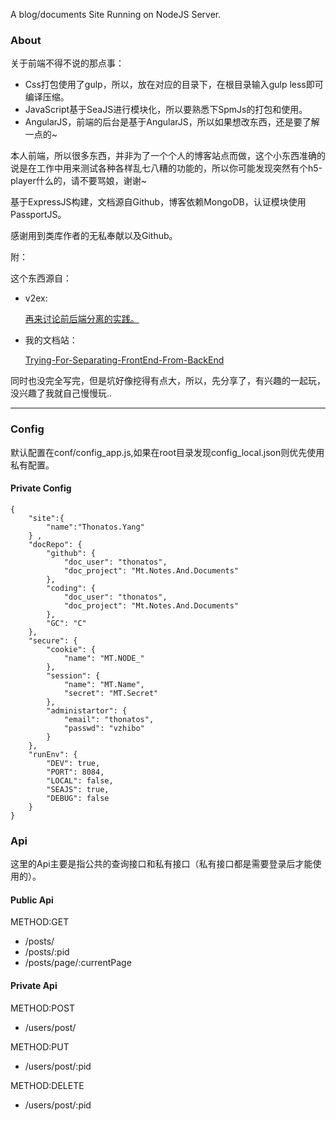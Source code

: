 
A blog/documents Site Running on NodeJS Server.

### About

关于前端不得不说的那点事：

* Css打包使用了gulp，所以，放在对应的目录下，在根目录输入gulp less即可编译压缩。
* JavaScript基于SeaJS进行模块化，所以要熟悉下SpmJs的打包和使用。
* AngularJS，前端的后台是基于AngularJS，所以如果想改东西，还是要了解一点的~

本人前端，所以很多东西，并非为了一个个人的博客站点而做，这个小东西准确的说是在工作中用来测试各种各样乱七八糟的功能的，所以你可能发现突然有个h5-player什么的，请不要骂娘，谢谢~

基于ExpressJS构建，文档源自Github，博客依赖MongoDB，认证模块使用PassportJS。

感谢用到类库作者的无私奉献以及Github。

附：

这个东西源自：

* v2ex:

	[再来讨论前后端分离的实践。](https://www.v2ex.com/t/149090#reply84)

* 我的文档站：

	[Trying-For-Separating-FrontEnd-From-BackEnd](http://www.thonatos.com/docs/MT-Experimentations/Trying-For-Separating-FrontEnd-From-BackEnd.md)
	
同时也没完全写完，但是坑好像挖得有点大，所以，先分享了，有兴趣的一起玩，没兴趣了我就自己慢慢玩..

---

### Config

默认配置在conf/config_app.js,如果在root目录发现config_local.json则优先使用私有配置。

#### Private Config


```
{
    "site":{
        "name":"Thonatos.Yang"
    } ,
    "docRepo": {
        "github": {
            "doc_user": "thonatos",
            "doc_project": "Mt.Notes.And.Documents"
        },
        "coding": {
            "doc_user": "thonatos",
            "doc_project": "Mt.Notes.And.Documents"
        },
        "GC": "C"
    },
    "secure": {
        "cookie": {
            "name": "MT.NODE_"
        },
        "session": {
            "name": "MT.Name",
            "secret": "MT.Secret"
        },
        "administartor": {
            "email": "thonatos",
            "passwd": "vzhibo"
        }
    },
    "runEnv": {
        "DEV": true,
        "PORT": 8084,
        "LOCAL": false,
        "SEAJS": true,
        "DEBUG": false
    }
}
```

### Api

这里的Api主要是指公共的查询接口和私有接口（私有接口都是需要登录后才能使用的）。

#### Public Api

METHOD:GET

* /posts/
* /posts/:pid
* /posts/page/:currentPage

#### Private Api

METHOD:POST

* /users/post/

METHOD:PUT

* /users/post/:pid

METHOD:DELETE

* /users/post/:pid